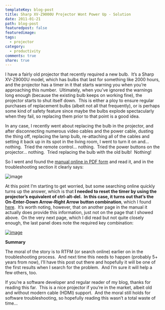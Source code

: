 ```yaml
---
templateKey: blog-post
title: Sharp XV-Z9000U Projector Wont Power Up - Solution
date: 2011-01-21
path: blog-post
featuredpost: false
featuredimage:
tags:
  - projector
category:
  - productivity
comments: true
share: true
---
```


I have a fairly old projector that recently required a new bulb.  It’s a Sharp XV-Z9000U model, which has bulbs that last for something like 2000 hours, and the projector has a timer in it that starts warning you when you’re approaching this number.  Ultimately, when you’ve ignored the warnings long enough (because the existing bulb keeps on working fine), the projector starts to shut itself down.  This is either a ploy to ensure regular purchases of replacement bulbs (albeit not all that frequently), or is perhaps some kind of safety feature since maybe the bulbs explode spectacularly when they fail, so replacing them prior to that point is a good idea.

In any case, I recently went about replacing the bulb in the projector, and after disconnecting numerous video cables and the power cable, dusting the thing off, replacing the lamp bulb, re-attaching all of the cables and setting it back up in its spot in the living room, I went to turn it on and… nothing.  Tried the remote control… nothing.  Tried the power buttons on the projector… nothing.  Tried replacing the bulb with the old bulb!  Nothing!

So I went and found the [manual online in PDF form](http://www.aboutprojectors.com/pdf/sharp-xv-z9000u-manual.pdf) and read it, and in the troubleshooting section it clearly says:

![image](/img/image_3_projector.png "image")

At this point I’m starting to get worried, but some searching online quickly turns up the answer, which is that **I needed to reset the timer by using the projector’s equivalent of ctrl-alt-del.  In this case, it turns out that’s the On-Enter-Down Arrow-Right Arrow button combination**, which I found [here](http://www.fixya.com/support/t267001-power_up).  It’s worth noting, however, that on another page in the manual it actually does provide this information, just not on the page that I showed above.  On the very next page, which I did read but not quite closely enough, the last panel does note the required key combination:

[![image](/img/image_thumb_1_projector.png "image")](http://stevesmithblog.com/files/media/image/Windows-Live-Writer/What-if-your-Sharp-XV-Z9000U-Projector-W_8202/image_5.png)

**Summary**

The moral of the story is to RTFM (or search online) earlier on in the troubleshooting process.  And next time this needs to happen (probably 5+ years from now), I’ll have this post out there and hopefully it will be one of the first results when I search for the problem.  And I’m sure it will help a few others, too.

If you’re a software developer and regular reader of my blog, thanks for reading this far.  This is a nice projector if you’re in the market, albeit old and without modern cable (HDMI) support.  And the moral still holds for software troubleshooting, so hopefully reading this wasn’t a total waste of time…
